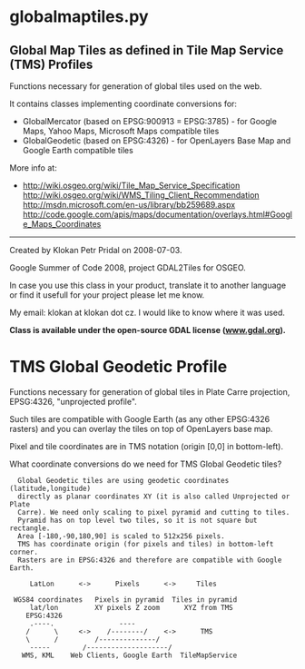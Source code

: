# globalmaptiles.py

## Global Map Tiles as defined in Tile Map Service (TMS) Profiles

Functions necessary for generation of global tiles used on the web.

It contains classes implementing coordinate conversions for:

* GlobalMercator (based on EPSG:900913 = EPSG:3785) - for Google Maps,
  Yahoo Maps, Microsoft Maps compatible tiles
* GlobalGeodetic (based on EPSG:4326) - for OpenLayers Base Map and Google
  Earth compatible tiles


More info at:

* http://wiki.osgeo.org/wiki/Tile_Map_Service_Specification
  http://wiki.osgeo.org/wiki/WMS_Tiling_Client_Recommendation
  http://msdn.microsoft.com/en-us/library/bb259689.aspx
  http://code.google.com/apis/maps/documentation/overlays.html#Google_Maps_Coordinates

---

Created by Klokan Petr Pridal on 2008-07-03.

Google Summer of Code 2008, project GDAL2Tiles for OSGEO.


In case you use this class in your product, translate it to another
language or find it usefull for your project please let me know.

My email: klokan at klokan dot cz. I would like to know where it was used.


**Class is available under the open-source GDAL license (www.gdal.org).**

# TMS Global Geodetic Profile

Functions necessary for generation of global tiles in Plate Carre projection,
EPSG:4326, "unprojected profile".

Such tiles are compatible with Google Earth (as any other EPSG:4326 rasters)
and you can overlay the tiles on top of OpenLayers base map.

Pixel and tile coordinates are in TMS notation (origin [0,0] in bottom-left).

What coordinate conversions do we need for TMS Global Geodetic tiles?

```
  Global Geodetic tiles are using geodetic coordinates (latitude,longitude)
  directly as planar coordinates XY (it is also called Unprojected or Plate
  Carre). We need only scaling to pixel pyramid and cutting to tiles.
  Pyramid has on top level two tiles, so it is not square but rectangle.
  Area [-180,-90,180,90] is scaled to 512x256 pixels.
  TMS has coordinate origin (for pixels and tiles) in bottom-left corner.
  Rasters are in EPSG:4326 and therefore are compatible with Google Earth.
```

```
     LatLon      <->      Pixels      <->     Tiles

 WGS84 coordinates   Pixels in pyramid  Tiles in pyramid
     lat/lon         XY pixels Z zoom      XYZ from TMS
    EPSG:4326
     .----.                ----
    /      \     <->    /--------/    <->      TMS
    \      /         /--------------/
     -----        /--------------------/
   WMS, KML    Web Clients, Google Earth  TileMapService
```

